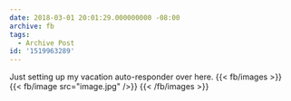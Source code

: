 ```yaml
---
date: 2018-03-01 20:01:29.000000000 -08:00
archive: fb
tags: 
  - Archive Post
id: '1519963289'
---
```


Just setting up my vacation auto-responder over here.
{{< fb/images >}}
{{< fb/image src="image.jpg" />}}
{{< /fb/images >}}
